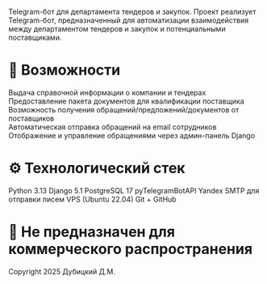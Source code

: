Telegram-бот для департамента тендеров и закупок.
Проект реализует Telegram-бот, предназначенный для автоматизации взаимодействия между департаментом тендеров и закупок и потенциальными поставщиками.

# 📌 Возможности
Выдача справочной информации о компании и тендерах  
Предоставление пакета документов для квалификации поставщика  
Возможность получения обращений/предложений/документов от поставщиков  
Автоматическая отправка обращений на email сотрудников  
Отображение и управление обращениями через админ-панель Django  

# ⚙️ Технологический стек
Python 3.13
Django 5.1
PostgreSQL 17
pyTelegramBotAPI
Yandex SMTP для отправки писем
VPS (Ubuntu 22.04)
Git + GitHub

# 🧾 Не предназначен для коммерческого распространения
Copyright 2025 Дубицкий Д.М.
